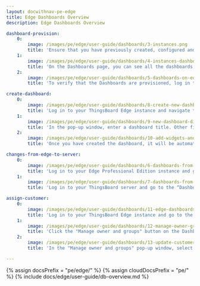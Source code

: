 ```yaml
---
layout: docwithnav-pe-edge
title: Edge Dashboards Overview
description: Edge Dashboards Overview

dashboard-provision:
    0:
        image: /images/pe/edge/user-guide/dashboards/3-instances.png
        title: 'Ensure that you have previously created, configured and assigned the Dashboard to the appropriate entity group. Then, go to the Edge management>Instances section and open the "Manage edge dashboard groups" page. You can see here all dashboards groups already assigned to the Edge instance. To assign another group to the Edge instance, click the "+" icon. To view the Dashboards in the group, click on the group itself.'
    1:
        image: /images/pe/edge/user-guide/dashboards/4-instances-dashboards.png
        title: 'On the Dashboards page, you can see all the dashboards already assigned to the dashboard group. To add another dashboard to the group, click the "+" icon.'
    2:
        image: /images/pe/edge/user-guide/dashboards/5-dashboards-on-edge.png
        title: 'To verify that the Dashboards are provisioned, log in to your Edge Professional Edition instance and go to the Dashboards section.'

create-dashboard:
    0:
        image: /images/pe/edge/user-guide/dashboards/8-create-new-dashboard.png
        title: 'Log in to your ThingsBoard Edge instance and navigate to the “Dashboards” section. By default, you navigate to the dashboard group "All". Click the "+" icon in the upper right corner of the screen, and select "Create new dashboard" option from the drop-down menu.'
    1:
        image: /images/pe/edge/user-guide/dashboards/9-new-dashboard-dialog.png
        title: 'In the pop-up window, enter a dashboard title. Other fields are optional. Click the "Add" button to proceed'
    2:
        image: /images/pe/edge/user-guide/dashboards/10-add-widgets-and-save.png
        title: 'Once you have created the dashboard, it will be automatically opened. You can configure it by adding widgets. Click the "Save" button to save the changes'

changes-from-edge-to-server:
    0:
        image: /images/pe/edge/user-guide/dashboards/6-dashboards-from-edge-to-cloud.png
        title: 'Log in to your Edge Professional Edition instance and go to the Dashboards section. Here you can create, configure, or make any changes to your Dashboards.'
    1:
        image: /images/pe/edge/user-guide/dashboards/7-dashboards-from-edge-to-cloud.png
        title: 'Log in to your ThingsBoard server and go to the “Dashboards” section to see that the changes have been applied to the ThingsBoard server. Make sure you are connected to the internet.'

assign-customer:
    0:
        image: /images/pe/edge/user-guide/dashboards/11-edge-dashboards.png
        title: 'Log in to your ThingsBoard Edge instance and go to the “Dashboards” section. Then, click the "Dashboard details" button.'
    1:
        image: /images/pe/edge/user-guide/dashboards/12-manage-owner-groups.png
        title: 'Click the "Manage owner and groups" button on the Dashboard details page'
    2:
        image: /images/pe/edge/user-guide/dashboards/13-update-customer-or-group.png
        title: 'In the "Manage owner and groups" pop-up window, select owner and click the "Update" button. You also may update the dashboard group if needed.'

---
```


{% assign docsPrefix = "pe/edge/" %}
{% assign cloudDocsPrefix = "pe/" %}
{% include docs/edge/user-guide/db-overview.md %}